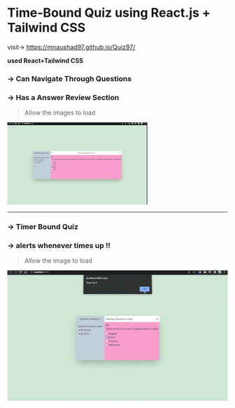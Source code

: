 #  Time-Bound Quiz using React.js + Tailwind CSS

visit-> https://mnaushad97.github.io/Quiz97/


**used React+Tailwind CSS**

### →  Can Navigate Through Questions
### →  Has a Answer Review Section
> Allow the images to load



<img src="https://github.com/MNaushad97/Quiz97/blob/main/quizOverview.gif"/>






-----------------------------------------------------------------------------------------------------------------------------------------------------------

### →  Timer Bound Quiz
### →  alerts whenever times up !!

> Allow the image to load

<img src="https://github.com/MNaushad97/Quiz97/blob/main/quizTimesUp.gif" />
